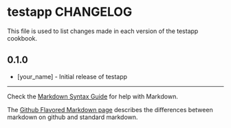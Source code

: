 testapp CHANGELOG
=================

This file is used to list changes made in each version of the testapp cookbook.

0.1.0
-----
- [your_name] - Initial release of testapp

- - -
Check the [Markdown Syntax Guide](http://daringfireball.net/projects/markdown/syntax) for help with Markdown.

The [Github Flavored Markdown page](http://github.github.com/github-flavored-markdown/) describes the differences between markdown on github and standard markdown.
